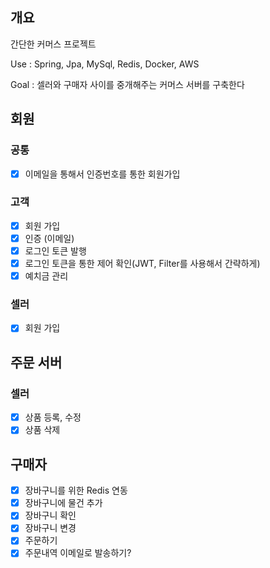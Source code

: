 ## 개요

간단한 커머스 프로젝트

Use : Spring, Jpa, MySql, Redis, Docker, AWS

Goal : 셀러와 구매자 사이를 중개해주는 커머스 서버를 구축한다

## 회원
### 공통
- [x] 이메일을 통해서 인증번호를 통한 회원가입

### 고객
- [x] 회원 가입
- [x] 인증 (이메일)
- [x] 로그인 토큰 발행
- [x] 로그인 토큰을 통한 제어 확인(JWT, Filter를 사용해서 간략하게)
- [x] 예치금 관리

### 셀러
- [x] 회원 가입 

## 주문 서버

### 셀러
- [x] 상품 등록, 수정
- [x] 상품 삭제

## 구매자

- [x] 장바구니를 위한 Redis 연동
- [x] 장바구니에 물건 추가
- [x] 장바구니 확인
- [x] 장바구니 변경
- [x] 주문하기
- [x] 주문내역 이메일로 발송하기?
